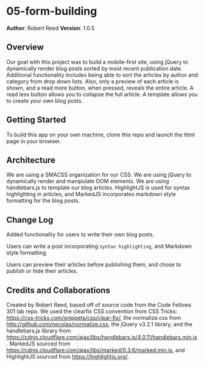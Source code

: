 # 05-form-building

**Author**: Robert Reed
**Version**: 1.0.5

## Overview
Our goal with this project was to build a mobile-first site, using jQuery to dynamically render blog posts sorted by most recent publication date. Additional functionality includes being able to sort the articles by author and category from drop down lists. Also, only a preview of each article is shown, and a read more button, when pressed, reveals the entire article. A read less button allows you to collapse the full article. A template allows you to create your own blog posts.

## Getting Started
To build this app on your own machine, clone this repo and launch the html page in your browser.

## Architecture
We are using a SMACSS organization for our CSS. We are using jQuery to dynamically render and manipulate DOM elements. We are using handlebars.js to template our blog articles. HighlightJS is used for syntax highlighting in articles, and MarkedJS incorporates markdown style formatting for the blog posts.

## Change Log
Added functionality for users to write their own blog posts.

Users can write a post incorporating `syntax highlighting`, and Markdown style formatting.

Users can preview their articles before publishing them, and chose to publish or hide their articles.

## Credits and Collaborations
Created by Robert Reed, based off of source code from the Code Fellows 301 lab repo. We used the clearfix CSS convention from CSS Tricks: https://css-tricks.com/snippets/css/clear-fix/, the normalize.css from http://github.com/necolas/normalize.css, the jQuery v3.2.1 library, and the handlebars.js library from https://cdnjs.cloudflare.com/ajax/libs/handlebars.js/4.0.11/handlebars.min.js.
MarkedJS sourced from https://cdnjs.cloudflare.com/ajax/libs/marked/0.3.6/marked.min.js, and HighlightJS sourced from https://highlightjs.org/.
